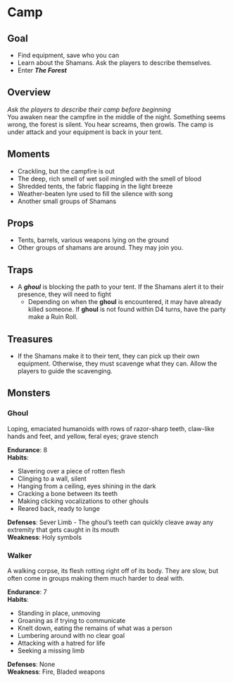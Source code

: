 # Camp

## Goal
- Find equipment, save who you can
- Learn about the Shamans. Ask the players to describe themselves.
- Enter ***The Forest***

## Overview
*Ask the players to describe their camp before beginning*  
You awaken near the campfire in the middle of the night. Something seems wrong, the forest is silent. You hear screams, then growls. The camp is under attack and your equipment is back in your tent.

## Moments
- Crackling, but the campfire is out
- The deep, rich smell of wet soil mingled with the smell of blood
- Shredded tents, the fabric flapping in the light breeze
- Weather-beaten lyre used to fill the silence with song
- Another small groups of Shamans

## Props
- Tents, barrels, various weapons lying on the ground
- Other groups of shamans are around. They may join you.

## Traps
- A ***ghoul*** is blocking the path to your tent. If the Shamans alert it to their presence, they will need to fight
  - Depending on when the **ghoul** is encountered, it may have already killed someone. If **ghoul** is not found within D4 turns, have the party make a Ruin Roll.

## Treasures
- If the Shamans make it to their tent, they can pick up their own equipment. Otherwise, they must scavenge what they can. Allow the players to guide the scavenging.

## Monsters

### Ghoul  
Loping, emaciated humanoids with rows of razor-sharp teeth, claw-like hands and feet, and yellow, feral eyes; grave stench  

**Endurance**: 8  
**Habits**:
- Slavering over a piece of rotten flesh
- Clinging to a wall, silent
- Hanging from a ceiling, eyes shining in the dark
- Cracking a bone between its teeth
- Making clicking vocalizations to other ghouls
- Reared back, ready to lunge

**Defenses**: Sever Limb - The ghoul’s teeth can quickly cleave away any extremity that gets caught in its mouth  
**Weakness**: Holy symbols  

### Walker
A walking corpse, its flesh rotting right off of its body. They are slow, but often come in groups making them much harder to deal with.

**Endurance**: 7  
**Habits**:
- Standing in place, unmoving
- Groaning as if trying to communicate
- Knelt down, eating the remains of what was a person
- Lumbering around with no clear goal
- Attacking with a hatred for life
- Seeking a missing limb

**Defenses**: None  
**Weakness**: Fire, Bladed weapons
